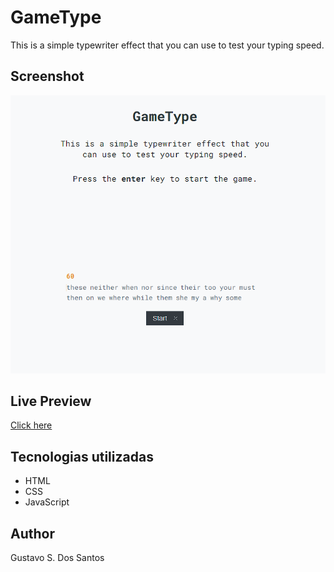 
# GameType

This is a simple typewriter effect that you can use to test your typing speed.

## Screenshot

![Screenshot](./images/Screenshot.png)

## Live Preview

[Click here](https://game-type-gsds.netlify.app/)

## Tecnologias utilizadas

- HTML
- CSS
- JavaScript

## Author

Gustavo S. Dos Santos